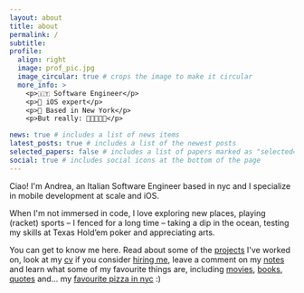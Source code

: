 ```yaml
---
layout: about
title: about
permalink: /
subtitle:
profile:
  align: right
  image: prof_pic.jpg
  image_circular: true # crops the image to make it circular
  more_info: >
    <p>🇮🇹 Software Engineer</p>
    <p>🍏 iOS expert</p>
    <p>🗽 Based in New York</p>
    <p>But really: 🎥🤺🎾🛫🌊</p>

news: true # includes a list of news items
latest_posts: true # includes a list of the newest posts
selected_papers: false # includes a list of papers marked as "selected={true}"
social: true # includes social icons at the bottom of the page
---
```


Ciao! I'm Andrea, an Italian Software Engineer based in nyc and I specialize in mobile development at scale and iOS.

When I'm not immersed in code, I love exploring new places, playing (racket) sports – I fenced for a long time – taking a dip in the ocean, testing my skills at Texas Hold’em poker and appreciating arts.

You can get to know me here. Read about some of the [projects](/projects) I've worked on, look at my [cv](/cv/) if you consider [hiring me](/news/hire-me/), leave a comment on my [notes](/notes/) and learn what some of my favourite things are, including [movies](/movies/), [books](/books), [quotes](/quotes/) and... my [favourite pizza in nyc](/spots/) :)

<style>
  /* Custom onHover effect for profile pic. TODO: add VR glasses on-hover*/
  .hover-effect:hover {
    /* Add your hover effect styles here */
    opacity: 0.8; /* Example: Reduce opacity on hover */
    transition: opacity 0.3s ease; /* Example: Smooth transition */
  }
</style>